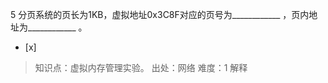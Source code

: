5
分页系统的页长为1KB，虚拟地址0x3C8F对应的页号为____________ ，页内地址为____________ 。
- [x]  

> 知识点：虚拟内存管理实验。
> 出处：网络
> 难度：1
> 解释
